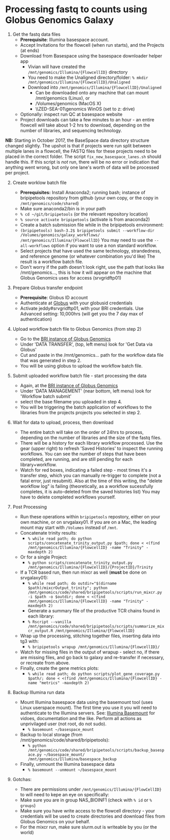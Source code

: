 Processing fastq to counts using Globus Genomics Galaxy
===

1. Get the fastq data files
	+ **Prerequisite**: Illumina basespace account.
	+ Accept Invitations for the flowcell (when run starts), and the Projects (at ends)
	+ Download from Basespace using the basespace downloader helper app
	 	+ Vivian will have created the `/mnt/genomics/Illumina/{FlowcellID}` directory
	 	+ You need to make the Unaligned directory/folder: `% mkdir /mnt/genomics/Illumina/{FlowcellID}/Unaligned`
		+ Download into `/mnt/genomics/Illumina/{FlowcellID}/Unaligned`
			+ Can be downloaded onto any machine that can mount /mnt/genomics (Linux), or 
			+ /Volumes/genomics (MacOS X)
			+ \\\\ZED-SEA-01\genomics WinOS (set to z: drive)
	+ Optionally: inspect run QC at basespace website
	+ Project downloads can take a few minutes to an hour - an entire flowcell will take about 1-2 hrs to download, depending on the number of libraries, and sequencing technology.
	
**NB:** Starting in October 2017, the BaseSpace data directory structure changed slightly. The upshot is that if projects were run split between multiple lanes in a flowcell, the FASTQ files for these projects need to be placed in the correct folder. The script `fix_new_basespace_lanes.sh` should handle this. If this script is _not_ run, there will be no error or indication that anything went wrong, but only one lane's worth of data will be processed per project.

2. Create worklow batch file
	+ **Prerequisites:** Install Anaconda2; running bash; instance of bripipetools repository from github (your own copy, or the copy in `/mnt/genomics/code/shared`)
	+ Make sure anaconda2/bin is in your path
	+ `% cd ~/git/bripipetools` (or the relevant repository location)
	+ `% source activate bripipetools` (activate is from anaconda2)
	+ Create a batch submission file while in the bripipetools environment:
	+ `(bripipetools) bash-3.2$ bripipetools submit --workflow-dir /Volumes/genomics/galaxy_workflows/ /mnt/genomics/Illumina/{FlowcellID}` You may need to use the `--all-workflows` option if you want to use a non standard workflow.
	+ Select projects that have used the same technology, strandedness, and reference genome (or  whatever combination you'd like)  The result is a workflow batch file.
	+ Don't worry if the path doesn't look right, use the path that looks like /mnt/genomics..., this is how it will appear on the machine that Globus Genomics uses for access (srvgridftp01)

3. Prepare Globus transfer endpoint
	+ **Prerequisite**: Globus ID account
	+ Authenticate at [Globus](https://www.globus.org/app/transfer) with your globusid credentials
	+ Activate jeddy#srvgridftp01, with your BRI credentials.  Use Advanced setting: 10,000hrs (will get you the 7 day max of authentication)

4. Upload workflow batch file to Globus Genomics (from step 2)
	+ Go to the [BRI instance of Globus Genomics](https://benaroyaresearch.globusgenomics.org/)
	+ Under 'DATA TRANSFER', (top, left menu) look for 'Get Data via Globus'
	+ Cut and paste in the /mnt/genomics... path for the workflow data file that was generated in step 2.
	+ You will be using globus to upload the workflow batch file.

5. Submit uploaded workflow batch file - start processing the data
	+ Again, at the [BRI instance of Globus Genomics](https://benaroyaresearch.globusgenomics.org/)
	+ Under 'DATA MANAGEMENT' (near bottom, left menu) look for 'Workflow batch submit'
	+ select the base filename you uploaded in step 4.
	+ You will be triggering the batch application of workflows to the libraries from the projects projects you selected in step 2.

6. Wait for data to upload, process, then download
	+ The entire batch will take on the order of 24hrs to process, depending on the number of libraries and the size of the fastq files.
	+ There will be a history for each library workflow processed.  Use the gear (upper right) to refresh 'Saved Histories' to inspect the running workflows. You can see the number of steps that have been completed, are running, and are still pending for each library+workflow.
	+ Watch for red boxes, indicating a failed step - most times it's a transfer step, which you can manually re-trigger to complete (not a fatal error, just resubmit).  Also at the time of this writing, the "delete workflow log" is failing (theoretically, as a workflow sucessfully completes, it is auto-deleted from the saved histories list)  You may have to delete completed workflows yourself.

7. Post Processing
	+ Run these operations within `bripipetools` repostory, either on your own machine, or on srvgalaxy01.  If you are on a Mac, the leading mount may start with `/Volumes` instead of `/mnt`.
	+ Concatenate trinity results:
		+ `% while read path; do python scripts/concatenate_trinity_output.py $path; done < <(find /mnt/genomics/Illumina/{FlowcellID} -name "Trinity" -maxdepth 2)`
	+ Or for a single Project:
		+ `% python scripts/concatenate_trinity_output.py /mnt/genomics/Illumina/{FlowcellID}/{ProjectID}/Trinity`
	+ If a TCR based run, then run mixcr as well (**must** be done on srvgalaxy01):
		+ `% while read path; do outdir="$(dirname $path)/mixcrOutput_trinity"; python /mnt/genomics/code/shared/bripipetools/scripts/run_mixcr.py -i $path -o $outdir; done < <(find /mnt/genomics/Illumina/{FlowcellID} -name "Trinity" -maxdepth 2)`
		+ Generate a summary file of the productive TCR chains found in each library:
		+ `% Rscript --vanilla /mnt/genomics/code/shared/bripipetools/scripts/summarize_mixcr_output.R /mnt/genomics/Illumina/{FlowcellID}`
	+ Wrap up the processing, stitching together files, inserting data into tg3 with:
		+ `% bripipetools wrapup /mnt/genomics/Illumina/{FlowcellID}/`
	+ Watch for missing files in the output of wrapup - select no, if there are missing files, and go back to galaxy and re-transfer if necessary, or recreate from above.
	+ Finally, create the gene metrics plots:
		+ `% while read path; do python scripts/plot_gene_coverage.py $path/; done < <(find /mnt/genomics/Illumina/{FlowcellID} -name "metrics" -maxdepth 2)`

8. Backup Illumina run data
	+  Mount Illumina basespace data using the basemount tool (uses Linux userspace mount). The first time you use it you will need to authenticate to the Illumina servers.  See: [Illumina Basemount](https://basemount.basespace.illumina.com/) for vidoes, documentation and the like. Perform all actions as unprivilaged user (not root, do not sudo).
		+ `% basemount ~/basespace_mount`
	+ Backup to local storage (from /mnt/genomics/code/shared/bripipetools):
		+ `% python /mnt/genomics/code/shared/bripipetools/scripts/backup_basespace.py ~/basespace_mount/ /mnt/genomics/Illumina/basespace_backup`
	+ Finally, unmount the Illumina basespace data
		+ `% basemount --unmount ~/basespace_mount`
9. Gotchas:
	+ There are permissions under `/mnt/genomics/Illumina/{FlowCellID}` to will need to kepe an eye on specifically:
	+ Make sure you are in group NAS_BIOINF1 (check with `% id` or `% groups`)
	+ Make sure you have write access to the flowcell directory - your credentials will be used to create directories and download files from Globus Genomics on your behalf.
	+ For the mixcr run, make sure slurm.out is writeable by you (or the world) 
